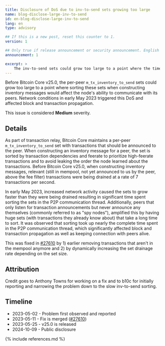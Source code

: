 ```yaml
---
title: Disclosure of DoS due to inv-to-send sets growing too large
name: blog-disclose-large-inv-to-send
id: en-blog-disclose-large-inv-to-send
lang: en
type: advisory

## If this is a new post, reset this counter to 1.
version: 1

## Only true if release announcement or security announcement. English posts only
announcement: 1

excerpt: >
    The inv-to-send sets could grow too large to a point where the time spent sorting the sets would affect the node's ability to communicate with its peers.
---
```


Before Bitcoin Core v25.0, the per-peer `m_tx_inventory_to_send` sets could grow
too large to a point where sorting these sets when constructing inventory
messages would affect the node's ability to communicate with its peers. Network
conditions in early May 2023 triggered this DoS and affected block and transaction
propagation.

This issue is considered **Medium** severity.

## Details

As part of transaction relay, Bitcoin Core maintains a per-peer
`m_tx_inventory_to_send` set with transactions that should be announced to the
peer. When constructing an inventory message for a peer, the set is sorted by
transaction dependencies and feerate to prioritize high-feerate transactions and
to avoid leaking the order the node learned about the transactions. Before
Bitcoin Core v25.0, when constructing inventory messages, relevant (still in
mempool, not yet announced to us by the peer, above the fee filter) transactions
were being drained at a rate of 7 transactions per second.

In early May 2023, increased network activity caused the sets to grow faster
than they were being drained resulting in significant time spent sorting the
sets in the P2P communication thread. Additionally, peers that only listen for
transaction announcements but never announce any themselves (commonly referred
to as "spy nodes"), amplified this by having huge sets (with transactions they
already know about) that take a long time to sort. It was observed that sorting
took up nearly the complete time spent in the P2P communication thread, which
significantly affected block and transaction propagation as well as keeping
connection with peers alive.

This was fixed in [#27610](https://github.com/bitcoin/bitcoin/pull/27610) by 1)
earlier removing transactions that aren't in the mempool anymore and 2) by
dynamically increasing the set drainage rate depending on the set size.

## Attribution

Credit goes to Anthony Towns for working on a fix and to b10c for initially
reporting and narrowing the problem down to the slow inv-to-send sorting.

## Timeline

- 2023-05-02 - Problem first observed and reported
- 2023-05-11 - Fix is merged ([#27610](https://github.com/bitcoin/bitcoin/pull/27610))
- 2023-05-25 - v25.0 is released
- 2024-10-09 - Public disclosure

{% include references.md %}
